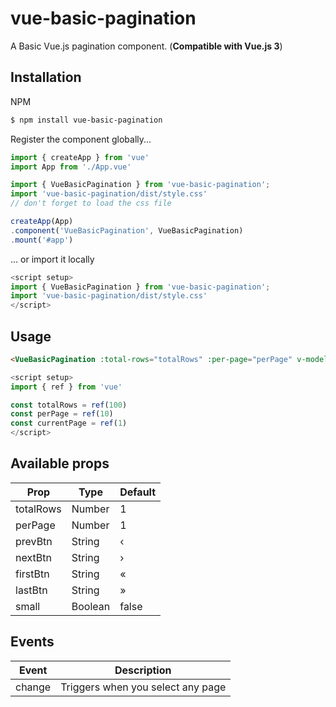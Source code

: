 # vue-basic-pagination
A Basic Vue.js pagination component. (**Compatible with Vue.js 3**)

## Installation
NPM
```bash
$ npm install vue-basic-pagination
``` 
Register the component globally...
```js
import { createApp } from 'vue'
import App from './App.vue'

import { VueBasicPagination } from 'vue-basic-pagination';
import 'vue-basic-pagination/dist/style.css'
// don't forget to load the css file

createApp(App)
.component('VueBasicPagination', VueBasicPagination)
.mount('#app')
``` 

... or import it locally
```js
<script setup>
import { VueBasicPagination } from 'vue-basic-pagination';
import 'vue-basic-pagination/dist/style.css'
</script>
``` 

## Usage
```html
<VueBasicPagination :total-rows="totalRows" :per-page="perPage" v-model="currentPage" />
```
```js
<script setup>
import { ref } from 'vue'

const totalRows = ref(100)
const perPage = ref(10)
const currentPage = ref(1)
</script>
```

## Available props

| Prop        | Type             | Default                |                     
|-------------|------------------|------------------------|
| totalRows   | Number           | 1                      |                                                 
| perPage     | Number           | 1                      |                                                  
| prevBtn     | String           | ‹                      |                                                 
| nextBtn     | String           | ›                      |                                                  
| firstBtn    | String           |  «                     |                                                
| lastBtn     | String           |  »                     |                                                 
| small       | Boolean          | false                  | 


## Events
| Event    |  Description |
|----------|--------------|
| change     |  Triggers when you select any page       |